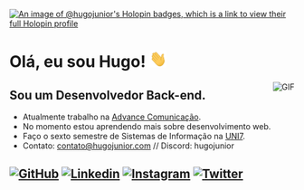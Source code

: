 [![An image of @hugojunior's Holopin badges, which is a link to view their full Holopin profile](https://holopin.me/hugojunior)](https://holopin.io/@hugojunior)
# Olá, eu sou Hugo! <img width="30px" height="30" src="https://github.com/SatYu26/SatYu26/raw/master/Assets/Hi.gif" />

<img align="right" alt="GIF" height="160px" src="https://octodex.github.com/images/daftpunktocat-guy.gif" />

## Sou um Desenvolvedor Back-end.
- Atualmente trabalho na [Advance Comunicação](https://www.advance.com.br/).
- No momento estou aprendendo mais sobre desenvolvimento web.
- Faço o sexto semestre de Sistemas de Informação na [UNI7](https://www.uni7.edu.br/).
- Contato: contato@hugojunior.com // Discord: hugojunior

[![GitHub](https://img.shields.io/badge/Github-181717?style=for-the-badge&logo=github&logoColor=white)](https://github.com/hugojunior)
[![Linkedin](https://img.shields.io/badge/Linkedin-0077B5?style=for-the-badge&logo=linkedin&logoColor=white)](https://www.linkedin.com/in/hugojunior/)
[![Instagram](https://img.shields.io/badge/Instagram-E4405F?style=for-the-badge&logo=instagram&logoColor=white)](https://www.instagram.com/hugojunior)
[![Twitter](https://img.shields.io/badge/Twitter-1DA1F2?style=for-the-badge&logo=twitter&logoColor=white)](https://twitter.com/hugojuniior)
---
